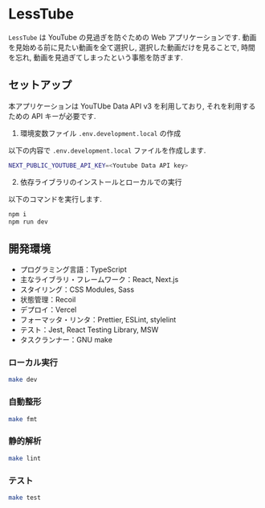 # LessTube

`LessTube` は YouTube の見過ぎを防ぐための Web アプリケーションです. 動画を見始める前に見たい動画を全て選択し, 選択した動画だけを見ることで, 時間を忘れ, 動画を見過ぎてしまったという事態を防ぎます.

## セットアップ

本アプリケーションは YouTUbe Data API v3 を利用しており, それを利用するための API キーが必要です.

1. 環境変数ファイル `.env.development.local` の作成

以下の内容で `.env.development.local` ファイルを作成します.

```bash
NEXT_PUBLIC_YOUTUBE_API_KEY=<Youtube Data API key>
```

2. 依存ライブラリのインストールとローカルでの実行

以下のコマンドを実行します.

```bash
npm i
npm run dev
```

## 開発環境

- プログラミング言語：TypeScript
- 主なライブラリ・フレームワーク：React, Next.js
- スタイリング：CSS Modules, Sass
- 状態管理：Recoil
- デプロイ：Vercel
- フォーマッタ・リンタ：Prettier, ESLint, stylelint
- テスト：Jest, React Testing Library, MSW
- タスクランナー：GNU make

### ローカル実行

```bash
make dev
```

### 自動整形

```bash
make fmt
```

### 静的解析

```bash
make lint
```

### テスト

```bash
make test
```
